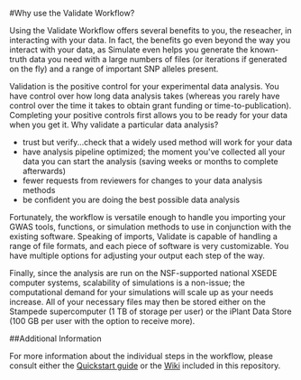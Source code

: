 #Why use the Validate Workflow?

Using the Validate Workflow offers several benefits to you, the reseacher, in interacting with your data. In fact, the
benefits go even beyond the way you interact with your data, as Simulate even helps you generate the known-truth data you need with a large numbers of files (or iterations if generated on the fly) 
and a range of important SNP alleles present.  

Validation is the positive control for your experimental data analysis.  You have control over how long data analysis takes (whereas you rarely have control over the time it takes to obtain grant funding or time-to-publication). 
Completing your positive controls first allows you to be ready for your data when you get it. Why validate a particular data analysis?
* trust but verify...check that a widely used method will work for your data
* have analysis pipeline optimized; the moment you've collected all your data you can start the analysis (saving weeks or months to complete afterwards)
* fewer requests from reviewers for changes to your data analysis methods
* be confident you are doing the best possible data analysis

Fortunately, the workflow is versatile enough to handle you importing your GWAS tools, functions, or simulation methods to use in conjunction with the existing software. 
Speaking of imports, Validate is capable of handling a range of file formats, and each piece of software is very customizable. You have 
multiple options for adjusting your output each step of the way. 

Finally, since the analysis are run on the NSF-supported national XSEDE computer systems, scalability of simulations is a non-issue;
the computational demand for your simulations will scale up as your needs increase. All of your necessary files may then be stored either on the Stampede supercomputer (1 TB of storage per user)
or the iPlant Data Store (100 GB per user with the option to receive more).

##Additional Information

For more information about the individual steps in the workflow, 
please consult either the [Quickstart guide](https://github.com/UNCW-iPlant/Quickstart-guide) 
or the [Wiki](https://github.com/UNCW-iPlant/The-Validate-Project/wiki) included in this repository.